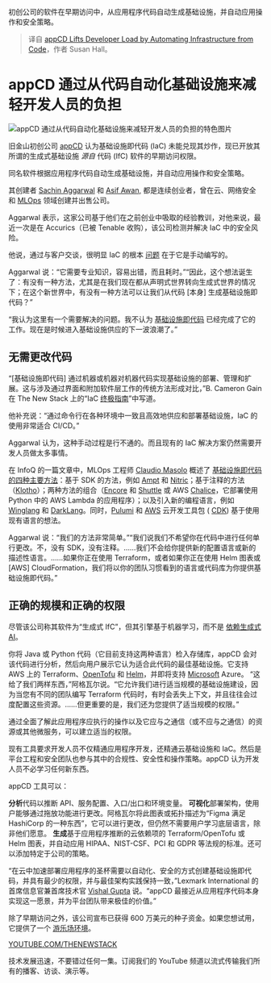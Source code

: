 
<!--
title: appCD 通过从代码自动化基础设施来减轻开发人员的负担
cover: https://cdn.thenewstack.io/media/2024/03/a6a369fe-appcdlogo.png
-->

初创公司的软件在早期访问中，从应用程序代码自动生成基础设施，并自动应用操作和安全策略。

> 译自 [appCD Lifts Developer Load by Automating Infrastructure from Code](https://thenewstack.io/appcd-lifts-developer-load-by-automating-infrastructure-from-code/)，作者 Susan Hall。


# appCD 通过从代码自动化基础设施来减轻开发人员的负担

![appCD 通过从代码自动化基础设施来减轻开发人员的负担的特色图片](https://cdn.thenewstack.io/media/2024/03/a6a369fe-appcdlogo-1024x407.png)

旧金山初创公司 [appCD](https://appcd.com/) 认为基础设施即代码 (IaC) 未能兑现其炒作，现已开放其所谓的生成式基础设施 *源自* 代码 (IfC) 软件的早期访问权限。

同名软件根据应用程序代码自动生成基础设施，并自动应用操作和安全策略。

其创建者 [Sachin Aggarwal](https://www.linkedin.com/in/sachinyaggarwal/) 和 [Asif Awan,](https://www.linkedin.com/in/asifawan/) 都是连续创业者，曾在云、网络安全和 [MLOps](https://thenewstack.io/what-is-mlops/) 领域创建并出售公司。

Aggarwal 表示，这家公司基于他们在之前创业中吸取的经验教训，对他来说，最近一次是在 Accurics（已被 Tenable 收购），该公司检测并解决 IaC 中的安全风险。

他说，通过与客户交谈，很明显 IaC 的根本 [问题](https://thenewstack.io/a-brief-devops-history-the-roots-of-infrastructure-as-code/) 在于它是手动编写的。

Aggarwal 说：“它需要专业知识，容易出错，而且耗时。”“因此，这个想法诞生了：有没有一种方法，尤其是在我们现在都从声明式世界转向生成式世界的情况下；在这个新世界中，有没有一种方法可以让我们从代码 [本身] 生成基础设施即代码？”

“我认为这里有一个需要解决的问题。我不认为 [基础设施即代码](https://thenewstack.io/infrastructure-as-code-evolution-and-practice/) 已经完成了它的工作。现在是时候进入基础设施供应的下一波浪潮了。”

## 无需更改代码

“[基础设施即代码] 通过机器或机器对机器代码实现基础设施的部署、管理和扩展。这与涉及通过界面和附加软件层工作的传统方法形成对比，”B. Cameron Gain 在 The New Stack 上的“IaC [终极指南](https://thenewstack.io/infrastructure-as-code-the-ultimate-guide/)”中写道。

他补充说：“通过命令行在各种环境中一致且高效地供应和部署基础设施，IaC 的使用非常适合 CI/CD。”

Aggarwal 认为，这种手动过程是行不通的。而且现有的 IaC 解决方案仍然需要开发人员做太多事情。

在 InfoQ 的一篇文章中，MLOps 工程师 [Claudio Masolo](https://www.linkedin.com/in/cmasolo/) 概述了 [基础设施即代码的四种主要方法](https://www.infoq.com/news/2023/02/infrastructure-code-cloud-manage/)：基于 SDK 的方法，例如 [Ampt](https://getampt.com/) 和 [Nitric](https://nitric.io?utm_content=inline-mention)；基于注释的方法（[Klotho](https://klo.dev/)）；两种方法的组合（[Encore](https://encore.dev/) 和 [Shuttle](https://www.shuttle.rs/) 或 AWS [Chalice](https://github.com/aws/chalice)，它部署使用 Python 中的 AWS Lambda 的应用程序）；以及引入新的编程语言，例如 [Winglang](https://www.winglang.io/) 和 [DarkLang](https://darklang.com/)。同时，[Pulumi](https://www.pulumi.com?utm_content=inline-mention) 和 [AWS](https://aws.amazon.com/?utm_content=inline-mention) 云开发工具包 ( [CDK](https://github.com/aws/aws-cdk)) 基于使用现有语言的想法。

Aggarwal 说：“我们的方法非常简单。”“我们说我们不希望你在代码中进行任何单行更改。不，没有 SDK，没有注释。……我们不会给你提供新的配置语言或新的描述性语言。……如果你正在使用 Terraform，或者如果你正在使用 Helm 图表或 [AWS] CloudFormation，我们将以你的团队习惯看到的语言或代码库为你提供基础设施即代码。”

## 正确的规模和正确的权限

尽管该公司称其软件为“生成式 IfC”，但其引擎基于机器学习，而不是 [依赖生成式 AI](https://thenewstack.io/generative-ai-tools-for-infrastructure-as-code/)。

你将 Java 或 Python 代码（它目前支持这两种语言）检入存储库，appCD 会对该代码进行分析，然后向用户展示它认为适合此代码的最佳基础设施。它支持 AWS 上的 Terraform、[OpenTofu](https://thenewstack.io/opentofu-1-6-general-availability-open-source-infrastructure-as-code/) 和 [Helm](https://thenewstack.io/applying-kubernetes-security-best-practices-to-helm-charts/)，并即将支持 [Microsoft](https://news.microsoft.com/?utm_content=inline-mention) Azure。
“这给了我们两样东西，”阿格瓦尔说。“它允许我们进行适当规模的基础设施建设，因为当您有不同的团队编写 Terraform 代码时，有时会丢失上下文，并且往往会过度配置这些资源。……但更重要的是，我们还为您提供了适当规模的权限。”

通过全面了解此应用程序应执行的操作以及它应与之通信（或不应与之通信）的资源或其他微服务，可以建立适当的权限。

现有工具要求开发人员不仅精通应用程序开发，还精通云基础设施和 IaC。然后是平台工程和安全团队也参与其中的合规性、安全性和操作策略。appCD 认为开发人员不必学习任何新东西。

appCD 工具可以：

**分析**代码以推断 API、服务配置、入口/出口和环境变量。
**可视化**部署架构，使用户能够通过拖放功能进行更改。阿格瓦尔将此图表或拓扑描述为“Figma 满足 HashiCorp 的一种东西”，它可以进行更改，但仍然不需要用户学习底层语言，除非他们愿意。
**生成**基于应用程序推断的云依赖项的 Terraform/OpenTofu 或 Helm 图表，并自动应用 HIPAA、NIST-CSF、PCI 和 GDPR 等法规的标准。还可以添加特定于公司的策略。

“在云中加速部署应用程序的圣杯需要以自动化、安全的方式创建基础设施即代码，并具有最少的权限，并与最佳架构实践保持一致，”Lexmark International 的首席信息官兼首席技术官 [Vishal Gupta](https://www.linkedin.com/in/vishal-gupta-046149/) 说。“appCD 最接近从应用程序代码本身实现这一愿景，并为平台团队带来极佳的价值。”

除了早期访问之外，该公司宣布已获得 600 万美元的种子资金。如果您想试用，它提供了一个 [游乐场环境](https://docs.appcd.io/getting-started/playground)。

[YOUTUBE.COM/THENEWSTACK](https://youtube.com/thenewstack?sub_confirmation=1)

技术发展迅速，不要错过任何一集。订阅我们的 YouTube 频道以流式传输我们所有的播客、访谈、演示等。